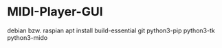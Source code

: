 # MIDI-Player-GUI

debian bzw. raspian
apt install build-essential git python3-pip python3-tk python3-mido
